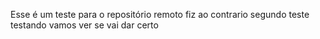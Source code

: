 Esse é um teste para o repositório remoto
fiz ao contrario 
segundo teste 
testando 
vamos ver se vai dar certo
